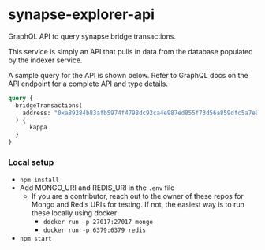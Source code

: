 # synapse-explorer-api

GraphQL API to query synapse bridge transactions.

This service is simply an API that pulls in data from the database populated by the indexer service.

A sample query for the API is shown below. Refer to GraphQL docs on the API endpoint for a complete API and type details.

```graphql
query {
  bridgeTransactions(
    address: "0xa89284b83afb5974f4798dc92ca4e987ed855f73d56a859dfc5a7e99d64a5eff"
  ) {
      kappa
  }
}
```

### Local setup

- `npm install`
- Add MONGO_URI and REDIS_URI in the `.env` file
  - If you are a contributor, reach out to the owner of these repos for Mongo and Redis URIs for testing. If not, the easiest way is to run these locally using docker
    - `docker run -p 27017:27017 mongo`
    - `docker run -p 6379:6379 redis`
- `npm start`
